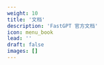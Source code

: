 ```yaml
---
weight: 10
title: '文档'
description: 'FastGPT 官方文档'
icon: menu_book
lead: ''
draft: false
images: []
---
```

